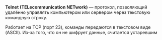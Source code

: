 **Telnet (TELecommunication NETwork)** — протокол, позволяющий удалённо управлять компьютером или сервером через текстовую командную строку.

Работает на TCP (порт 23), команды передаются в текстовом виде (ASCII). Из-за того, что он не шифрует данные, считается устаревшим